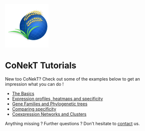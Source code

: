 ![conekt logo](../../docs/images/icon-144x144.png "Conekt Logo")
# CoNekT Tutorials

New too CoNekT? Check out some of the examples below to get
an impression what you can do !


  * [The Basics](001_basics.md)
  * [Expression profiles, heatmaps and specificity](002_expression_profiles.md)
  * [Gene Families and Phylogenetic trees](03_gene_families_trees.md)
  * [Comparing specificity](004_compare_specificity.md)
  * [Coexpression Networks and Clusters](005_coexpression_networks_clusters.md)
  
  
Anything missing ? Further questions ? Don't hesitate to [contact](mailto:proost@mpimp-golm.mpg.de) us.
